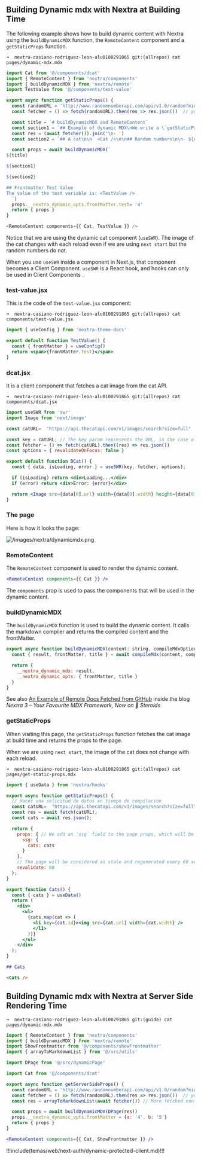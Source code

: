 ## Building Dynamic mdx with Nextra at Building Time

The following example shows how to build dynamic content with Nextra using the `buildDynamicMDX` function, the `RemoteContent` component and 
a `getStaticProps` function.


`➜  nextra-casiano-rodriguez-leon-alu0100291865 git:(allrepos) cat pages/dynamic-mdx.mdx`

```js
import Cat from '@/components/dcat'
import { RemoteContent } from 'nextra/components'
import { buildDynamicMDX } from 'nextra/remote'
import TestValue from '@/components/test-value'

export async function getStaticProps() {
  const randomURL = 'http://www.randomnumberapi.com/api/v1.0/random?min=1&max=100&count=5' // if you move the fetcher function outside of the getStaticProps, 
  const fetcher = () => fetch(randomURL).then(res => res.json())  // you will get an error because fetcher is not defined

  const title = `# buildDynamicMDX and RemoteContent`
  const section1 = `## Example of dynamic MDX\nWe write a \`getStaticProps\` function to fetch the content of the \`mdx\` files and then we use \`RemoteContent\` and \`buildDynamicMDX\` to build the \`mdx\` content.` // Some fetched content
  const res = (await fetcher()).join('\n- ')
  const section2 = `## A cat\n\n  <Cat />\n\n## Random numbers\n\n- ${res}`   // More fetched content

  const props = await buildDynamicMDX(`
${title}

${section1}

${section2}

## Frontmatter Test Value
The value of the test variable is: <TestValue />
  `)
  props.__nextra_dynamic_opts.frontMatter.test= '4'
  return { props }
}

<RemoteContent components={{ Cat, TestValue }} />
```

Notice that we are using the dynamic cat component (`useSWR`).
The image of the cat changes with each reload even if we are using `next start` but the random numbers do not.

When you use `useSWR` inside a component in Next.js, that component becomes a Client Component. 
`useSWR` is a React hook, and hooks can only be used in Client Components .


### test-value.jsx

This is the code of the `test-value.jsx` component:

`➜  nextra-casiano-rodriguez-leon-alu0100291865 git:(allrepos) cat components/test-value.jsx`

```jsx 
import { useConfig } from 'nextra-theme-docs'

export default function TestValue() {
  const { frontMatter } = useConfig()
  return <span>{frontMatter.test}</span>
}
```

### dcat.jsx

It is a client component that fetches a cat image from the cat API.

`➜  nextra-casiano-rodriguez-leon-alu0100291865 git:(allrepos) cat components/dcat.jsx`

```jsx
import useSWR from 'swr'
import Image from 'next/image'

const catURL=  "https://api.thecatapi.com/v1/images/search?size=full"

const key = catURL; // The key param represents the URL, in the case of REST APIs, to which the request is to be made. The reason for the key name is because it actually is a key. It is a unique string that represents the data that is being fetched. If the key changes, the data will be refetched.
const fetcher = () => fetch(catURL).then((res) => res.json())
const options = { revalidateOnFocus: false }

export default function DCat() {
  const { data, isLoading, error } = useSWR(key, fetcher, options);

  if (isLoading) return <div>Loading...</div>
  if (error) return <div>Error: {error}</div>

  return <Image src={data[0].url} width={data[0].width} height={data[0].height}/>
}
```

### The page

Here is how it looks the page:

![/images/nextra/dynamicmdx.png](/images/nextra/dynamicmdx.png)

### RemoteContent

The `RemoteContent` component is used to render the dynamic content. 

```jsx
<RemoteContent components={{ Cat }} />
```

The `components` prop is used to pass the components that will be used in the dynamic content.

### buildDynamicMDX

The `buildDynamicMDX` function is used to build the dynamic content. It calls the markdown compiler
and returns the compiled content and the frontMatter.

```js
export async function buildDynamicMDX(content: string, compileMdxOptions) {
  const { result, frontMatter, title } = await compileMdx(content, compileMdxOptions)

  return {
    __nextra_dynamic_mdx: result,
    __nextra_dynamic_opts: { frontMatter, title }
  }
}
```

See also [An Example of Remote Docs Fetched from GitHub](https://the-guild.dev/blog/nextra-3#remote-docs-support) inside the blog 
*Nextra 3 – Your Favourite MDX Framework, Now on 🧪 Steroids*


### getStaticProps

When visiting this page, the `getStaticProps` function
fetches the cat image at build time and returns the props to the page.

When we are using `next start`, the image of the cat does not change with each reload.


`➜  nextra-casiano-rodriguez-leon-alu0100291865 git:(allrepos) cat pages/get-static-props.mdx`

```jsx
import { useData } from 'nextra/hooks'

export async function getStaticProps() {
  // Hacer una solicitud de datos en tiempo de compilación
  const catURL=  "https://api.thecatapi.com/v1/images/search?size=full"
  const res = await fetch(catURL);
  const cats = await res.json();

  return {
    props: { // We add an `ssg` field to the page props, which will be provided to the Nextra `useData` hook.
      ssg: {
        cats: cats
      }
    },
    // The page will be considered as stale and regenerated every 60 seconds.
    revalidate: 60
  };
}

export function Cats() {
  const { cats } = useData()
  return (
    <div>
      <ul>
        {cats.map(cat => (
          <li key={cat.id}><img src={cat.url} width={cat.width} />
          </li>
        ))}
      </ul>
    </div>
  );
}
```

````md
## Cats

<Cats />

````

## Building Dynamic mdx with Nextra at Server Side Rendering Time

`➜  nextra-casiano-rodriguez-leon-alu0100291865 git:(guide) cat pages/dynamic-mdx.mdx`

```jsx
import { RemoteContent } from 'nextra/components'
import { buildDynamicMDX } from 'nextra/remote'
import ShowFrontmatter from '@/components/showFrontmatter'
import { arrayToMarkdownList } from '@/src/utils'

import DPage from '@/src/dynamicPage' 

import Cat from '@/components/dcat'

export async function getServerSideProps() {
  const randomURL = 'http://www.randomnumberapi.com/api/v1.0/random?min=1&max=100&count=5' // if you move the fetcher function outside of the getStaticProps, 
  const fetcher = () => fetch(randomURL).then(res => res.json())  // you will get an error because fetcher is not defined
  const res = arrayToMarkdownList(await fetcher()) // More fetched content

  const props = await buildDynamicMDX(DPage(res))
  props.__nextra_dynamic_opts.frontMatter = {a: '4', b: '5'} 
  return { props }
}

<RemoteContent components={{ Cat, ShowFrontmatter }} />
```

!!!include(temas/web/next-auth/dynamic-protected-client.md)!!!
